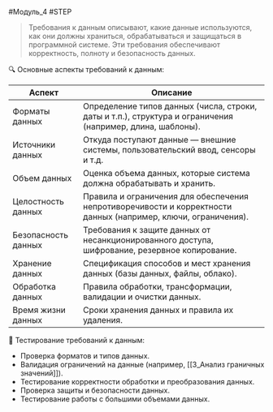 #Модуль_4 #STEP
> Требования к данным описывают, какие данные используются, как они должны храниться, обрабатываться и защищаться в программной системе. Эти требования обеспечивают корректность, полноту и безопасность данных.

🔍 Основные аспекты требований к данным:

|Аспект|Описание|
|---|---|
|Форматы данных|Определение типов данных (числа, строки, даты и т.п.), структура и ограничения (например, длина, шаблоны).|
|Источники данных|Откуда поступают данные — внешние системы, пользовательский ввод, сенсоры и т.д.|
|Объем данных|Оценка объема данных, которые система должна обрабатывать и хранить.|
|Целостность данных|Правила и ограничения для обеспечения непротиворечивости и корректности данных (например, ключи, ограничения).|
|Безопасность данных|Требования к защите данных от несанкционированного доступа, шифрование, резервное копирование.|
|Хранение данных|Спецификация способов и мест хранения данных (базы данных, файлы, облако).|
|Обработка данных|Правила обработки, трансформации, валидации и очистки данных.|
|Время жизни данных|Сроки хранения данных и правила их удаления.|

🧪 Тестирование требований к данным:

- Проверка форматов и типов данных.
- Валидация ограничений на данные (например, [[3_Анализ граничных значений]]).
- Тестирование корректности обработки и преобразования данных.
- Проверка защиты и безопасности данных.
- Тестирование работы с большими объемами данных.